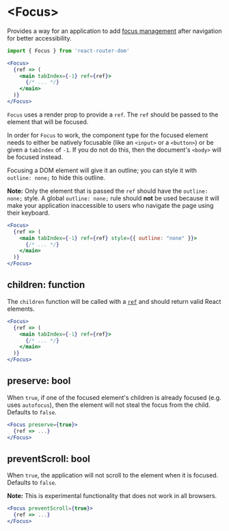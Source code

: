 # &lt;Focus>

Provides a way for an application to add [focus management](https://developers.google.com/web/fundamentals/accessibility/focus/using-tabindex#managing_focus_at_the_page_level) after navigation for better accessibility.

```jsx
import { Focus } from 'react-router-dom'

<Focus>
  {ref => (
    <main tabIndex={-1} ref={ref}>
      {/* ... */}
    </main>
  )}
</Focus>
```

`Focus` uses a render prop to provide a `ref`. The `ref` should be passed to the element that will be focused.

In order for `Focus` to work, the component type for the focused element needs to either be natively focusable (like an `<input>` or a `<button>`) or be given a `tabIndex` of `-1`. If you do not do this, then the document's `<body>` will be focused instead.

Focusing a DOM element will give it an outline; you can style it with `outline: none;` to hide this outline.

**Note:** Only the element that is passed the `ref` should have the `outline: none;` style. A global `outline: none;` rule should **not** be used because it will make your application inaccessible to users who navigate the page using their keyboard.

```jsx
<Focus>
  {ref => (
    <main tabIndex={-1} ref={ref} style={{ outline: "none" }}>
      {/* ... */}
    </main>
  )}
</Focus>
```

## children: function

The `children` function will be called with a [`ref`](https://reactjs.org/docs/refs-and-the-dom.html) and should return valid React elements.

```jsx
<Focus>
  {ref => (
    <main tabIndex={-1} ref={ref}>
      {/* ... */}
    </main>
  )}
</Focus>
```

## preserve: bool

When `true`, if one of the focused element's children is already focused (e.g. uses `autofocus`), then the element will not steal the focus from the child. Defaults to `false`.

```jsx
<Focus preserve={true}>
  {ref => ...}
</Focus>
```

## preventScroll: bool

When `true`, the application will not scroll to the element when it is focused. Defaults to `false`.

**Note:** This is experimental functionality that does not work in all browsers.

```jsx
<Focus preventScroll={true}>
  {ref => ...}
</Focus>
```

